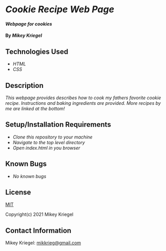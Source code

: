 # _Cookie Recipe Web Page_

#### _Webpage for cookies_

#### By _**Mikey Kriegel**_

## Technologies Used

* _HTML_
* _CSS_

## Description

_This webpage provides describes how to cook my fathers favorite cookie recipe.
Instructions and baking ingredients are provided. More recipes by me are linked at the bottom!_

## Setup/Installation Requirements

* _Clone this repository to your machine_
* _Navigate to the top level directory_
* _Open index.html in you browser_

## Known Bugs

* _No known bugs_

## License

[MIT](https://opensource.org/licenses/MIT)

Copyright(c) 2021 Mikey Kriegel

## Contact Information

Mikey Kriegel: mikkrieg@gmail.com